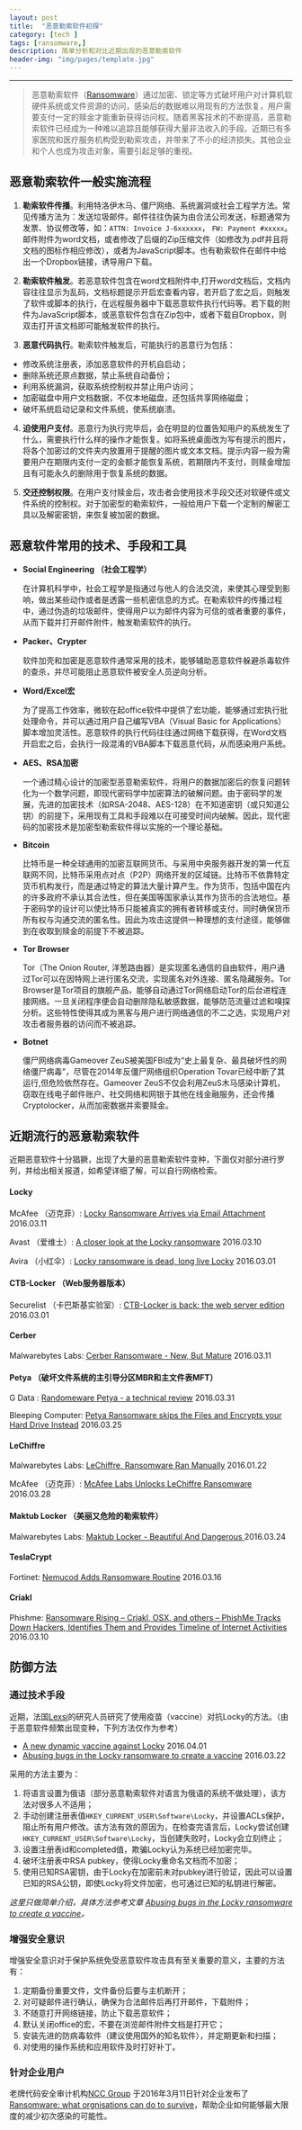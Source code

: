 ```yaml
---
layout: post
title:  "恶意勒索软件初探"
category: [tech ]
tags: [ransomware,]
description: 简单分析和对比近期出现的恶意勒索软件
header-img: "img/pages/template.jpg"
---
```




----
> 恶意勒索软件（[Ransomware](https://en.wikipedia.org/wiki/Ransomware)）通过加密、锁定等方式破坏用户对计算机软硬件系统或文件资源的访问，感染后的数据难以用现有的方法恢复，用户需要支付一定的赎金才能重新获得访问权。随着黑客技术的不断提高，恶意勒索软件已经成为一种难以追踪且能够获得大量非法收入的手段。近期已有多家医院和医疗服务机构受到勒索攻击，并带来了不小的经济损失。其他企业和个人也成为攻击对象，需要引起足够的重视。

## 恶意勒索软件一般实施流程

1. **勒索软件传播**。利用特洛伊木马、僵尸网络、系统漏洞或社会工程学方法。常见传播方法为：发送垃圾邮件。邮件往往伪装为由合法公司发送，标题通常为发票、协议修改等，如：`ATTN: Invoice J-6xxxxxx`， `FW: Payment #xxxxx`。邮件附件为word文档，或者修改了后缀的Zip压缩文件（如修改为.pdf并且将文档的图标作相应修改），或者为JavaScript脚本。也有勒索软件在邮件中给出一个Dropbox链接，诱导用户下载。

2. **勒索软件触发**。若恶意软件包含在word文档附件中,打开word文档后，文档内容往往显示为乱码，文档标题提示开启宏查看内容，若开启了宏之后，则触发了软件或脚本的执行，在远程服务器中下载恶意软件执行代码等。若下载的附件为JavaScript脚本，或恶意软件包含在Zip包中，或者下载自Dropbox，则双击打开该文档即可能触发软件的执行。

3. **恶意代码执行**。勒索软件触发后，可能执行的恶意行为包括：
  * 修改系统注册表，添加恶意软件的开机自启动；
  * 删除系统还原点数据，禁止系统自动备份；
  * 利用系统漏洞，获取系统控制权并禁止用户访问；
  * 加密磁盘中用户文档数据，不仅本地磁盘，还包括共享网络磁盘；
  * 破坏系统启动记录和文件系统，使系统崩溃。

4. **迫使用户支付**。恶意行为执行完毕后，会在明显的位置告知用户的系统发生了什么，需要执行什么样的操作才能恢复。如将系统桌面改为写有提示的图片，将各个加密过的文件夹内放置用于提醒的图片或文本文档。提示内容一般为需要用户在期限内支付一定的金额才能恢复系统，若期限内不支付，则赎金增加且有可能永久的删除用于恢复系统的数据。  

5. **交还控制权限**。在用户支付赎金后，攻击者会使用技术手段交还对软硬件或文件系统的控制权。对于加密型的勒索软件，一般给用户下载一个定制的解密工具以及解密密钥，来恢复被加密的数据。

## 恶意软件常用的技术、手段和工具

* **Social Engineering （社会工程学）**

  在计算机科学中，社会工程学是指通过与他人的合法交流，来使其心理受到影响，做出某些动作或者是透露一些机密信息的方式。在勒索软件的传播过程中，通过伪造的垃圾邮件，使得用户以为邮件内容为可信的或者重要的事件，从而下载并打开邮件附件，触发勒索软件的执行。

* **Packer、Crypter**

  软件加壳和加密是恶意软件通常采用的技术，能够辅助恶意软件躲避杀毒软件的查杀，并尽可能阻止恶意软件被安全人员逆向分析。

* **Word/Excel宏**

  为了提高工作效率，微软在起office软件中提供了宏功能，能够通过宏执行批处理命令，并可以通过用户自己编写VBA（Visual Basic for Applications）脚本增加灵活性。恶意软件的执行代码往往通过网络下载获得，在Word文档开启宏之后，会执行一段混淆的VBA脚本下载恶意代码，从而感染用户系统。

* **AES、RSA加密**

  一个通过精心设计的加密型恶意勒索软件，将用户的数据加密后的恢复问题转化为一个数学问题，即现代密码学中加密算法的破解问题。由于密码学的发展，先进的加密技术（如RSA-2048、AES-128）在不知道密钥（或只知道公钥）的前提下，采用现有工具和手段难以在可接受时间内破解。因此，现代密码的加密技术是加密型勒索软件得以实施的一个理论基础。

* **Bitcoin**

  比特币是一种全球通用的加密互联网货币。与采用中央服务器开发的第一代互联网不同，比特币采用点对点（P2P）网络开发的区域链。比特币不依靠特定货币机构发行，而是通过特定的算法大量计算产生。作为货币，包括中国在内的许多政府不承认其合法性，但在美国等国家承认其作为货币的合法地位。基于密码学的设计可以使比特币只能被真实的拥有者转移或支付，同时确保货币所有权与沟通交流的匿名性。因此为攻击这提供一种理想的支付途径，能够做到在收取到赎金的前提下不被追踪。

* **Tor Browser**

  Tor（The Onion Router, 洋葱路由器）是实现匿名通信的自由软件，用户通过Tor可以在因特网上进行匿名交流，实现匿名对外连接、匿名隐藏服务。Tor Browser是Tor项目的旗舰产品，能够自动通过Tor网络启动Tor的后台进程连接网络。一旦关闭程序便会自动删除隐私敏感数据，能够防范流量过滤和嗅探分析。这些特性使得其成为黑客与用户进行网络通信的不二之选，实现用户对攻击者服务器的访问而不被追踪。

* **Botnet**

  僵尸网络病毒Gameover ZeuS被美国FBI成为“史上最复杂、最具破坏性的网络僵尸病毒”，尽管在2014年反僵尸网络组织Operation Tovar已经中断了其运行,但危险依然存在。Gameover ZeuS不仅会利用ZeuS木马感染计算机，窃取在线电子邮件账户、社交网络和网银于其他在线金融服务，还会传播Cryptolocker，从而加密数据并索要赎金。


## 近期流行的恶意勒索软件

近期恶意软件十分猖獗，出现了大量的恶意勒索软件变种，下面仅对部分进行罗列，并给出相关报道，如希望详细了解，可以自行网络检索。

#### Locky

  McAfee （迈克菲）: [Locky Ransomware Arrives via Email Attachment](https://blogs.mcafee.com/mcafee-labs/locky-ransomware-arrives-via-email-attachment/) 2016.03.11

  Avast （爱维士）: [A closer look at the Locky ransomware](https://blog.avast.com/a-closer-look-at-the-locky-ransomware) 2016.03.10

  Avira （小红伞）: [Locky ransomware is dead, long live Locky](http://blog.avira.com/locky-ransomware-is-dead-long-live-locky) 2016.03.01

#### CTB-Locker （Web服务器版本）

  Securelist （卡巴斯基实验室）: [CTB-Locker is back: the web server edition](https://securelist.com/blog/research/73989/ctb-locker-is-back-the-web-server-edition/) 2016.03.01

#### Cerber

  Malwarebytes Labs: [Cerber Ransomware - New, But Mature](https://blog.malwarebytes.org/threat-analysis/2016/03/cerber-ransomware-new-but-mature/) 2016.03.11

#### Petya （破坏文件系统的主引导分区MBR和主文件表MFT）

  G Data : [Randomeware Petya - a technical review](https://blog.gdatasoftware.com/2016/03/28226-ransomware-petya-a-technical-review) 2016.03.31

  Bleeping Computer: [Petya Ransomware skips the Files and Encrypts your Hard Drive Instead](http://www.bleepingcomputer.com/news/security/petya-ransomware-skips-the-files-and-encrypts-your-hard-drive-instead/) 2016.03.25

#### LeChiffre

  Malwarebytes Labs: [LeChiffre, Ransomware Ran Manually](https://blog.malwarebytes.org/threat-analysis/2016/01/lechiffre-a-manually-run-ransomware/) 2016.01.22

  McAfee （迈克菲）: [McAfee Labs Unlocks LeChiffre Ransomware](https://blogs.mcafee.com/mcafee-labs/mcafee-labs-unlocks-lechiffre-ransomware/) 2016.03.28

#### Maktub Locker （美丽又危险的勒索软件）

  Malwarebytes Labs: [Maktub Locker - Beautiful And Dangerous ](https://blog.malwarebytes.org/threat-analysis/2016/03/maktub-locker-beautiful-and-dangerous/) 2016.03.24

#### TeslaCrypt

  Fortinet: [Nemucod Adds Ransomware Routine](http://blog.fortinet.com/post/nemucod-adds-ransomware-routine) 2016.03.16

#### Criakl

  Phishme: [Ransomware Rising – Criakl, OSX, and others – PhishMe Tracks Down Hackers, Identifies Them and Provides Timeline of Internet Activities](http://phishme.com/ransomware-rising-criakl-osx-others/) 2016.03.10

## 防御方法

### 通过技术手段


近期，法国[Lexsi](www.lexsi.com)的研究人员研究了使用疫苗（vaccine）对抗Locky的方法。（由于恶意软件频繁出现变种，下列方法仅作为参考）

  * [A new dynamic vaccine against Locky](https://www.lexsi.com/securityhub/a-new-dynamic-vaccine-against-locky/?lang=en) 2016.04.01
  * [Abusing bugs in the Locky ransomware to create a vaccine](https://www.lexsi.com/securityhub/abusing-bugs-in-the-locky-ransomware-to-create-a-vaccine/?lang=en) 2016.03.22

采用的方法主要为：
  1. 将语言设置为俄语（部分恶意勒索软件对语言为俄语的系统不做处理），该方法对很多人不适用；
  2. 手动创建注册表值`HKEY_CURRENT_USER\Software\Locky`，并设置ACLs保护，阻止所有用户修改。该方法有效的原因为，在检查完语言后，Locky尝试创建`HKEY_CURRENT_USER\Software\Locky`，当创建失败时，Locky会立刻终止；
  3. 设置注册表id和completed值，欺骗Locky认为系统已经加密完毕。
  4. 破坏注册表中RSA pubkey，使得Locky重命名文档而不加密；
  5. 使用已知RSA密钥，由于Locky在加密前未对pubkey进行验证，因此可以设置已知的RSA公钥，即使Locky将文件加密，也可通过已知的私钥进行解密。

*这里只做简单介绍，具体方法参考文章 [Abusing bugs in the Locky ransomware to create a vaccine](https://www.lexsi.com/securityhub/abusing-bugs-in-the-locky-ransomware-to-create-a-vaccine/?lang=en)。*



### 增强安全意识

增强安全意识对于保护系统免受恶意软件攻击具有至关重要的意义，主要的方法有：
1. 定期备份重要文件，文件备份后要与主机断开；
2. 对可疑邮件进行确认，确保为合法邮件后再打开邮件，下载附件；
3. 不随意打开网络链接，防止下载恶意软件；
4. 默认关闭office的宏，不要在浏览邮件附件文档是打开它；
5. 安装先进的防病毒软件（建议使用国外的知名软件），并定期更新和扫描；
6. 对使用的操作系统和应用软件及时打好补丁。

### 针对企业用户
老牌代码安全审计机构[NCC Group](https://www.nccgroup.trust) 于2016年3月11日针对企业发布了[Ransomware: what orgnisations can do to survive](https://www.nccgroup.trust/uk/our-research/ransomware-what-organisations-can-do-to-survive/)，帮助企业如何能够最大限度的减少初次感染的可能性。
